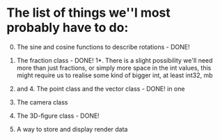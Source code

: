 # The list of things we''l most probably have to do:

0. The sine and cosine functions to describe rotations - DONE!
1. The fraction class - DONE!
1*. There is a slight possibility we'll need more than just fractions,
or simply more space in the int values, this might require us 
to realise some kind of bigger int, at least int32, mb

3. and 4. The point class and the vector class - DONE! in one

5. The camera class
6. The 3D-figure class - DONE!
7. A way to store and display render data